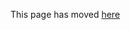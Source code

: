This page has moved [here](https://github.com/96boards/documentation/blob/master/ConsumerEdition/HiKey/Guides/JTAG/README.md)